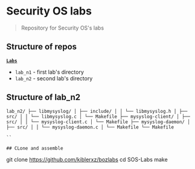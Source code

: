 # Security OS labs
> Repository for Security OS's labs

## Structure of repos
<ins>**`Labs`**</ins>
* `lab_n1` - first lab's directory
* `lab_n2` - second lab's directory

## Structure of lab_n2
```
lab_n2/ ├── libmysyslog/ │ ├── include/ │ │ └── libmysyslog.h │ ├── src/ │ │ └── libmysyslog.c │ └── Makefile ├── mysyslog-client/ │ ├── src/ │ │ └── mysyslog-client.c │ └── Makefile ├── mysyslog-daemon/ │ ├── src/ │ │ └── mysyslog-daemon.c │ └── Makefile └── Makefile

``

## CLone and assemble
```
git clone https://github.com/kiblerxz/bozlabs
cd SOS-Labs
make
```
